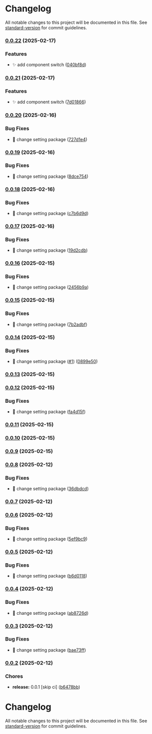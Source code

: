 # Changelog

All notable changes to this project will be documented in this file. See [standard-version](https://github.com/conventional-changelog/standard-version) for commit guidelines.

### [0.0.22](https://github.com/Berea-Soft/berea-ui/compare/v0.0.21...v0.0.22) (2025-02-17)


### Features

* :sparkles: add component switch ([040bf8d](https://github.com/Berea-Soft/berea-ui/commit/040bf8dabaa9246b9c18f82ba2dd5e82bd8ebf03))

### [0.0.21](https://github.com/Berea-Soft/berea-ui/compare/v0.0.20...v0.0.21) (2025-02-17)


### Features

* :sparkles: add component switch ([7d01866](https://github.com/Berea-Soft/berea-ui/commit/7d01866d47d77d9ca4f42ed9080825ca69e91048))

### [0.0.20](https://github.com/Berea-Soft/berea-ui/compare/v0.0.19...v0.0.20) (2025-02-16)


### Bug Fixes

* :wrench: change setting package ([727d1e4](https://github.com/Berea-Soft/berea-ui/commit/727d1e492936618601c66bd0d81ae9b27e1715c2))

### [0.0.19](https://github.com/Berea-Soft/berea-ui/compare/v0.0.18...v0.0.19) (2025-02-16)


### Bug Fixes

* :wrench: change setting package ([8dce754](https://github.com/Berea-Soft/berea-ui/commit/8dce75485d04caafbb50fbac23f62660863093cc))

### [0.0.18](https://github.com/Berea-Soft/berea-ui/compare/v0.0.17...v0.0.18) (2025-02-16)


### Bug Fixes

* :wrench: change setting package ([c7b6d9d](https://github.com/Berea-Soft/berea-ui/commit/c7b6d9dadcc5c0f552070685959f76900aaee3b6))

### [0.0.17](https://github.com/Berea-Soft/berea-ui/compare/v0.0.16...v0.0.17) (2025-02-16)


### Bug Fixes

* :wrench: change setting package ([19d2cdb](https://github.com/Berea-Soft/berea-ui/commit/19d2cdb8080f47fe5b129d343d6749bf386fcb59))

### [0.0.16](https://github.com/Berea-Soft/berea-ui/compare/v0.0.15...v0.0.16) (2025-02-15)


### Bug Fixes

* :wrench: change setting package ([2456b9a](https://github.com/Berea-Soft/berea-ui/commit/2456b9a3057330381003fa9bbe40e8186f7e243d))

### [0.0.15](https://github.com/Berea-Soft/berea-ui/compare/v0.0.14...v0.0.15) (2025-02-15)


### Bug Fixes

* :wrench: change setting package ([7b2adbf](https://github.com/Berea-Soft/berea-ui/commit/7b2adbfbf0c01032e52ae0821b4af0b96f507f9b))

### [0.0.14](https://github.com/Berea-Soft/berea-ui/compare/v0.0.13...v0.0.14) (2025-02-15)


### Bug Fixes

* :wrench: change setting package ([#1](https://github.com/Berea-Soft/berea-ui/issues/1)) ([0899e50](https://github.com/Berea-Soft/berea-ui/commit/0899e5098c7a124a779f7ee7552040b2d7c29294))

### [0.0.13](https://github.com/Berea-Soft/berea-ui/compare/v0.0.12...v0.0.13) (2025-02-15)

### [0.0.12](https://github.com/Berea-Soft/berea-ui/compare/v0.0.11...v0.0.12) (2025-02-15)


### Bug Fixes

* :wrench: change setting package ([fa4d15f](https://github.com/Berea-Soft/berea-ui/commit/fa4d15f6cf038f29a8b4f2a7c07b5294161e9679))

### [0.0.11](https://github.com/Berea-Soft/berea-ui/compare/v0.0.10...v0.0.11) (2025-02-15)

### [0.0.10](https://github.com/Berea-Soft/berea-ui/compare/v0.0.9...v0.0.10) (2025-02-15)

### [0.0.9](https://github.com/Berea-Soft/berea-ui/compare/v0.0.8...v0.0.9) (2025-02-15)

### [0.0.8](https://github.com/Berea-Soft/berea-ui/compare/v0.0.7...v0.0.8) (2025-02-12)


### Bug Fixes

* :wrench: change setting package ([36dbdcd](https://github.com/Berea-Soft/berea-ui/commit/36dbdcd59991e269b25bb35fe62238ba846500eb))

### [0.0.7](https://github.com/Berea-Soft/berea-ui/compare/v0.0.6...v0.0.7) (2025-02-12)

### [0.0.6](https://github.com/Berea-Soft/berea-ui/compare/v0.0.5...v0.0.6) (2025-02-12)


### Bug Fixes

* :wrench: change setting package ([5ef9bc9](https://github.com/Berea-Soft/berea-ui/commit/5ef9bc91e9bf20e4dbe5fa8ec6bbef1b5c7fc7f8))

### [0.0.5](https://github.com/Berea-Soft/berea-ui/compare/v0.0.4...v0.0.5) (2025-02-12)


### Bug Fixes

* :wrench: change setting package ([b6d0118](https://github.com/Berea-Soft/berea-ui/commit/b6d01182de3c79c587d828da2e424daa18f65ad2))

### [0.0.4](https://github.com/Berea-Soft/berea-ui/compare/v0.0.3...v0.0.4) (2025-02-12)


### Bug Fixes

* :wrench: change setting package ([ab8726d](https://github.com/Berea-Soft/berea-ui/commit/ab8726d849ee8af3ae2f4d6e8db217dccadcda8c))

### [0.0.3](https://github.com/Berea-Soft/berea-ui/compare/v0.0.2...v0.0.3) (2025-02-12)


### Bug Fixes

* :wrench: change setting package ([bae73ff](https://github.com/Berea-Soft/berea-ui/commit/bae73ffe00e41afdb8c654afc32be4aacad944b0))

### [0.0.2](https://github.com/Berea-Soft/berea-ui/compare/v0.0.1...v0.0.2) (2025-02-12)


### Chores

* **release:** 0.0.1 [skip ci] ([b6478bb](https://github.com/Berea-Soft/berea-ui/commit/b6478bbc00b73a66936fbecbfaf444787a546e28))

# Changelog

All notable changes to this project will be documented in this file. See [standard-version](https://github.com/conventional-changelog/standard-version) for commit guidelines.
